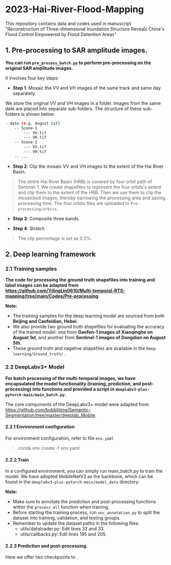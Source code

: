 # 2023-Hai-River-Flood-Mapping
This repository contains data and codes used in manuscript "Reconstruction of Three-dimensional Inundation Structure Reveals China's Flood Control Empowered by Flood Detention Areas"
## 1. Pre-processing to SAR amplitude images.
**You can run `pre_process_batch.py` to perform pre-processing on the original SAR amplitude images.**

It involves four key steps:

*  **Step 1**: Mosaic the VV and VH images of the same track and same day separately.

We store the original VV and VH images in a folder. Images from the same date are placed into separate sub-folders. The structure of these sub-folders is shown below:
```sh
- date (e.g. August 1st)
    -- Scene-1
        --- VV.tif
        --- VH.tif
    -- Scene-2
        --- VV.tif
        --- VH.tif
    -- ...
```



*  **Step 2**: Clip the mosaic VV and VH images to the extent of the Hai River Basin.

> The entire Hai River Basin (HRB) is covered by four orbit path of Sentinel-1. We create shapefiles to represent the four orbits's extent and clip them to the extent of the HRB. Then we use them to clip the mosaicked images, thereby narrowing the processing area and saving processing time. The four orbits files are uploaded to `Pre-processing/orbits`. 

*  **Step 3**: Composite three bands. 

*  **Step 4**: Stretch
> The clip percentage is set as 0.5%.

## 2. Deep learning framework
### 2.1 Training samples
**The code for processing the ground truth shapefiles into training and label images can be adapted from https://github.com/YilingLin0610/Multi-temporal-RTS-mapping/tree/main/Codes/Pre-processing.**

**Note:**
*  The training samples for the deep learning model are sourced from both **Beijing and Caofeidian, Hebei**. 
*  We also provide two ground truth shapefiles for evaluating the accuracy of the trained model: one from **Gaofen-1 images of Xiaoqinghe on August 1st**, and another from **Sentinel-1 images of Dongdian on August 5th**. 
*  These ground truth and nagetive shapefiles are available in the `Deep-learning/Ground_truth/` .
### 2.2 DeepLabv3+ Model
**For batch processing of the multi-temporal images, we have encapsulated the model functionality (training, prediction, and post-processing) into functions and provided a script in `deeplabv3-plus-pytorch-main/main_batch.py`.**

The core components of the DeepLabv3+ model were adapted from
https://github.com/bubbliiiing/Semantic-Segmentation/tree/master/deeplab_Mobile.

#### 2.2.1 Environment configuration
For environment configuration, refer to file `env.yaml`
> conda env create -f env.yaml
#### 2.2.2 Train
In a configured environment, you can simply run main_batch.py to train the model. We have adopted MobileNetV2 as the backbone, which can be found in the `deeplabv3-plus-pytorch-main/model_data` directory.

**Note:**
*  Make sure to annotate the prediction and post-processing functions within the `process_all` function when training.
*  Before starting the training process, run `voc_annotation.py` to split the dataset into training, validation, and testing groups.
*  Remember to update the dataset paths in the following files:
     * utils/dataloader.py: Edit lines 32 and 33.
     * utils/callbacks.py: Edit lines 195 and 205.
#### 2.2.3 Prediction and post-processing.
Here we offer two checkpoints to . 


